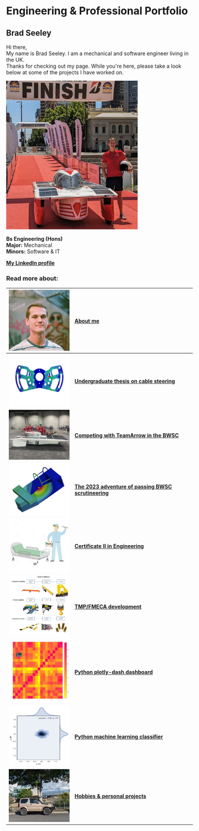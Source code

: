 # Engineering & Professional Portfolio

## Brad Seeley


Hi there, <br>
My name is Brad Seeley. I am a mechanical and software engineer living in the UK. <br>
Thanks for checking out my page. While you're here, please take a look below at some of the projects I have worked on. 

<img src="./imgs/self-pic.jpeg" height="400">


**Bs Engineering (Hons)**<br>
**Major:** Mechanical<br>
**Minors:** Software & IT<br>

**[My LinkedIn profile](https://www.linkedin.com/in/brad-seeley/)** <br>

### Read more about: 

|[<img src="./imgs/thumbnails/self-thumbnail.jpeg" width="200"/>](./pages/about-me.md)|[About me](./pages/about-me.md)|
|:----:|:----|
|[<img src="./imgs/thumbnails/thesis-thumbnail.jpeg" width="200"/>](./pages/thesis.md)|**[Undergraduate thesis on cable steering](./pages/thesis.md)**|
|[<img src="./imgs/thumbnails/BWSC-thumbnail.jpeg" width="200"/>](./pages/BWSC.md)|**[Competing with TeamArrow in the BWSC](./pages/BWSC.md)**|
|[<img src="./imgs/thumbnails/certification-thumbnail.jpeg" width="200"/>](./pages/solar-car-certification.md)|**[The 2023 adventure of passing BWSC scrutineering](./pages/solar-car-certification.md)**|
|[<img src="./imgs/thumbnails/traineeship-thumbnail.jpeg"  width="200"/>](./pages/traineeship.md)|**[Certificate II in Engineering](./pages/traineeship.md)**|
|[<img src="./imgs/thumbnails/FMECA-thumbnail.jpeg" width="200"/>](./pages/TMP-FMECA.md)|**[TMP/FMECA development](./pages/TMP-FMECA.md)**|
|[<img src="./imgs/thumbnails/plotly-thumbnail.jpeg" width="200"/>](./pages/plotly.md)|**[Python plotly-dash dashboard](./pages/plotly.md)**|
|[<img src="./imgs/thumbnails/seaborn-thumbnail.jpeg" width="200"/>](./pages/sklearn.md)|**[Python machine learning classifier](./pages/sklearn.md)**|
|[<img src="./imgs/thumbnails/jimny-thumbnail.jpeg" width="200"/>](./pages/hobbies.md)|**[Hobbies & personal projects](./pages/hobbies.md)**|


<link href="./pages/style.css" type="text/css" rel="stylesheet">
